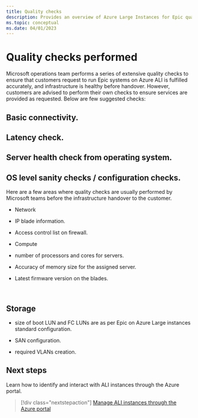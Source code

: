 ```yaml
---
title: Quality checks
description: Provides an overview of Azure Large Instances for Epic quality checks.
ms.topic: conceptual
ms.date: 04/01/2023
---
```


# Quality checks performed   
Microsoft operations team performs a series of extensive quality checks to ensure that customers request to run Epic systems on Azure ALI is fulfilled accurately, and infrastructure is healthy before handover. However, customers are advised to perform their own checks to ensure services are provided as requested. Below are few suggested checks:  

## Basic connectivity.  

 

## Latency check.  

 

## Server health check from operating system.  

 

## OS level sanity checks / configuration checks.  

 

  

 

Here are a few areas where quality checks are usually performed by Microsoft teams before the infrastructure handover to the customer.  

 

* Network   

 

* IP blade information.  

 

* Access control list on firewall.               

 

 

* Compute  

 

* number of processors and cores for servers.     

 

* Accuracy of memory size for the assigned server.             

 

* Latest firmware version on the blades.  

 

                

 

## Storage   

 

* size of boot LUN and FC LUNs are as per Epic on Azure Large instances standard configuration.        

 

* SAN configuration.            

 

* required VLANs creation.           



## Next steps

Learn how to identify and interact with ALI instances through the Azure portal.

> [!div class="nextstepaction"]
> [Manage ALI instances through the Azure portal](../../connect-baremetal-infrastructure.md)